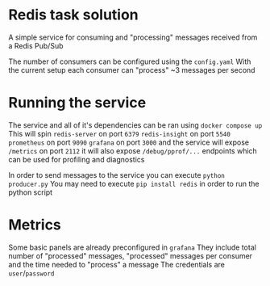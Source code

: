 # Redis task solution

A simple service for consuming and "processing" messages 
received from a Redis Pub/Sub

The number of consumers can be configured using the `config.yaml`
With the current setup each consumer can "process" ~3 messages per second

# Running the service

The service and all of it's dependencies can be ran using `docker compose up`
This will spin 
`redis-server` on port `6379`
`redis-insight` on port `5540`
`prometheus` on port `9090`
`grafana` on port `3000` 
and the service will expose `/metrics` on port `2112` it will also expose `/debug/pprof/...` endpoints which can be used for profiling and diagnostics

In order to send messages to the service you can execute `python producer.py` 
You may need to execute `pip install redis` in order to run the python script

# Metrics

Some basic panels are already preconfigured in `grafana`
They include total number of "processed" messages, "processed" messages per consumer
and the time needed to "process" a message
The credentials are `user`/`password`